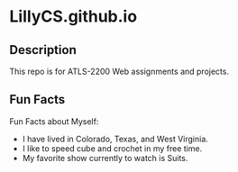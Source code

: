 # LillyCS.github.io

## Description
This repo is for ATLS-2200 Web assignments and projects.

## Fun Facts
Fun Facts about Myself:
- I have lived in Colorado, Texas, and West Virginia.
- I like to speed cube and crochet in my free time.
- My favorite show currently to watch is Suits.